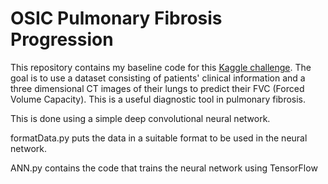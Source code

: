 # OSIC Pulmonary Fibrosis Progression

This repository contains my baseline code for this <a href="https://www.kaggle.com/c/osic-pulmonary-fibrosis-progression">Kaggle challenge</a>. The goal is to use a 
dataset consisting of patients' clinical information and a three dimensional CT images of their lungs to predict their FVC (Forced Volume Capacity). This is a useful diagnostic tool in pulmonary fibrosis.

This is done using a simple deep convolutional neural network.

formatData.py puts the data in a suitable format to be used in the neural network.

ANN.py contains the code that trains the neural network using TensorFlow

